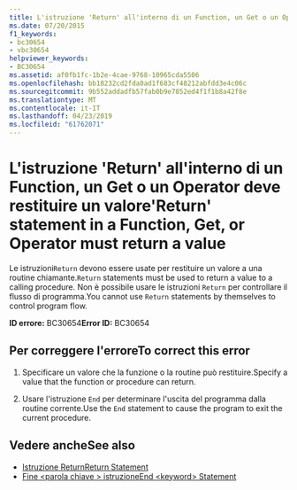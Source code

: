 ```yaml
---
title: L'istruzione 'Return' all'interno di un Function, un Get o un Operator deve restituire un valore
ms.date: 07/20/2015
f1_keywords:
- bc30654
- vbc30654
helpviewer_keywords:
- BC30654
ms.assetid: af0fb1fc-1b2e-4cae-9768-10965cda5506
ms.openlocfilehash: bb18232cd2fda0ad1f683cf48212abfdd3e4c06c
ms.sourcegitcommit: 9b552addadfb57fab0b9e7852ed4f1f1b8a42f8e
ms.translationtype: MT
ms.contentlocale: it-IT
ms.lasthandoff: 04/23/2019
ms.locfileid: "61762071"
---
```

# <a name="return-statement-in-a-function-get-or-operator-must-return-a-value"></a><span data-ttu-id="a4126-102">L'istruzione 'Return' all'interno di un Function, un Get o un Operator deve restituire un valore</span><span class="sxs-lookup"><span data-stu-id="a4126-102">'Return' statement in a Function, Get, or Operator must return a value</span></span>
<span data-ttu-id="a4126-103">Le istruzioni`Return` devono essere usate per restituire un valore a una routine chiamante.</span><span class="sxs-lookup"><span data-stu-id="a4126-103">`Return` statements must be used to return a value to a calling procedure.</span></span> <span data-ttu-id="a4126-104">Non è possibile usare le istruzioni `Return` per controllare il flusso di programma.</span><span class="sxs-lookup"><span data-stu-id="a4126-104">You cannot use `Return` statements by themselves to control program flow.</span></span>  
  
 <span data-ttu-id="a4126-105">**ID errore:** BC30654</span><span class="sxs-lookup"><span data-stu-id="a4126-105">**Error ID:** BC30654</span></span>  
  
## <a name="to-correct-this-error"></a><span data-ttu-id="a4126-106">Per correggere l'errore</span><span class="sxs-lookup"><span data-stu-id="a4126-106">To correct this error</span></span>  
  
1. <span data-ttu-id="a4126-107">Specificare un valore che la funzione o la routine può restituire.</span><span class="sxs-lookup"><span data-stu-id="a4126-107">Specify a value that the function or procedure can return.</span></span>  
  
2. <span data-ttu-id="a4126-108">Usare l'istruzione `End` per determinare l'uscita del programma dalla routine corrente.</span><span class="sxs-lookup"><span data-stu-id="a4126-108">Use the `End` statement to cause the program to exit the current procedure.</span></span>  
  
## <a name="see-also"></a><span data-ttu-id="a4126-109">Vedere anche</span><span class="sxs-lookup"><span data-stu-id="a4126-109">See also</span></span>

- [<span data-ttu-id="a4126-110">Istruzione Return</span><span class="sxs-lookup"><span data-stu-id="a4126-110">Return Statement</span></span>](../../visual-basic/language-reference/statements/return-statement.md)
- [<span data-ttu-id="a4126-111">Fine \<parola chiave > istruzione</span><span class="sxs-lookup"><span data-stu-id="a4126-111">End \<keyword> Statement</span></span>](../../visual-basic/language-reference/statements/end-keyword-statement.md)
